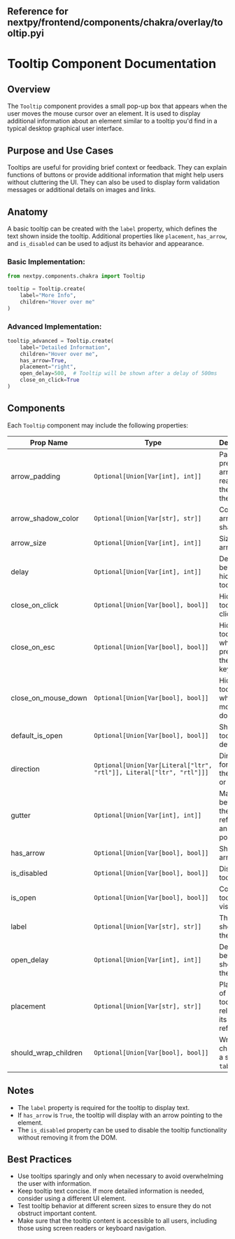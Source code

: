 ##  Reference for nextpy/frontend/components/chakra/overlay/tooltip.pyi

# Tooltip Component Documentation

## Overview

The `Tooltip` component provides a small pop-up box that appears when the user moves the mouse cursor over an element. It is used to display additional information about an element similar to a tooltip you'd find in a typical desktop graphical user interface.

## Purpose and Use Cases

Tooltips are useful for providing brief context or feedback. They can explain functions of buttons or provide additional information that might help users without cluttering the UI. They can also be used to display form validation messages or additional details on images and links.

## Anatomy

A basic tooltip can be created with the `label` property, which defines the text shown inside the tooltip. Additional properties like `placement`, `has_arrow`, and `is_disabled` can be used to adjust its behavior and appearance.

### Basic Implementation:

```python
from nextpy.components.chakra import Tooltip

tooltip = Tooltip.create(
    label="More Info",
    children="Hover over me"
)
```

### Advanced Implementation:

```python
tooltip_advanced = Tooltip.create(
    label="Detailed Information",
    children="Hover over me",
    has_arrow=True,
    placement="right",
    open_delay=500,  # Tooltip will be shown after a delay of 500ms
    close_on_click=True
)
```

## Components

Each `Tooltip` component may include the following properties:

| Prop Name              | Type                              | Description |
|------------------------|-----------------------------------|-------------|
| arrow_padding          | `Optional[Union[Var[int], int]]`  | Padding to prevent the arrow from reaching the edge of the popper. |
| arrow_shadow_color     | `Optional[Union[Var[str], str]]`  | Color of the arrow shadow. |
| arrow_size             | `Optional[Union[Var[int], int]]`  | Size of the arrow. |
| delay                  | `Optional[Union[Var[int], int]]`  | Delay before hiding the tooltip. |
| close_on_click         | `Optional[Union[Var[bool], bool]]`| Hide the tooltip on click. |
| close_on_esc           | `Optional[Union[Var[bool], bool]]`| Hide the tooltip when pressing the Esc key. |
| close_on_mouse_down    | `Optional[Union[Var[bool], bool]]`| Hide the tooltip while the mouse is down. |
| default_is_open        | `Optional[Union[Var[bool], bool]]`| Show the tooltip by default. |
| direction              | `Optional[Union[Var[Literal["ltr", "rtl"]], Literal["ltr", "rtl"]]]` | Direction for the theme (ltr or rtl). |
| gutter                 | `Optional[Union[Var[int], int]]`  | Margin between the reference and popper. |
| has_arrow              | `Optional[Union[Var[bool], bool]]`| Show an arrow tip. |
| is_disabled            | `Optional[Union[Var[bool], bool]]`| Disable the tooltip. |
| is_open                | `Optional[Union[Var[bool], bool]]`| Control the tooltip's visibility. |
| label                  | `Optional[Union[Var[str], str]]`  | The text shown in the tooltip. |
| open_delay             | `Optional[Union[Var[int], int]]`  | Delay before showing the tooltip. |
| placement              | `Optional[Union[Var[str], str]]`  | Placement of the tooltip relative to its reference. |
| should_wrap_children   | `Optional[Union[Var[bool], bool]]`| Wrap children in a span with `tabIndex=0`. |

## Notes

- The `label` property is required for the tooltip to display text.
- If `has_arrow` is `True`, the tooltip will display with an arrow pointing to the element.
- The `is_disabled` property can be used to disable the tooltip functionality without removing it from the DOM.

## Best Practices

- Use tooltips sparingly and only when necessary to avoid overwhelming the user with information.
- Keep tooltip text concise. If more detailed information is needed, consider using a different UI element.
- Test tooltip behavior at different screen sizes to ensure they do not obstruct important content.
- Make sure that the tooltip content is accessible to all users, including those using screen readers or keyboard navigation.